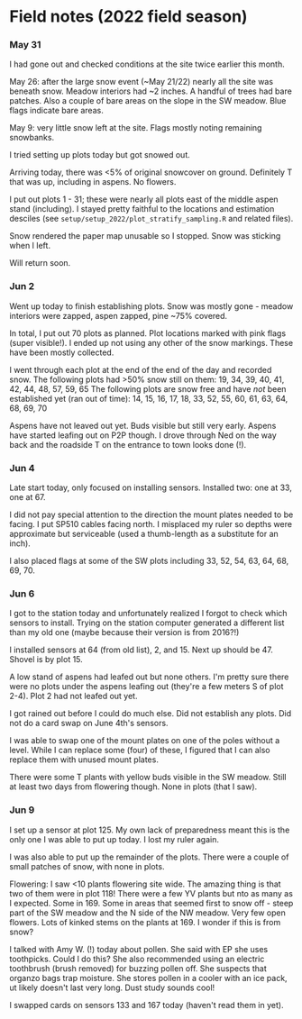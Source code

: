 # Field notes (2022 field season)

### May 31

I had gone out and checked conditions at the site twice earlier this month.

May 26: after the large snow event (~May 21/22) nearly all the site was beneath snow.
Meadow interiors had ~2 inches. A handful of trees had bare patches. 
Also a couple of bare areas on the slope in the SW meadow.
Blue flags indicate bare areas.

May 9: very little snow left at the site. Flags mostly noting remaining snowbanks.

I tried setting up plots today but got snowed out.

Arriving today, there was <5% of original snowcover on ground. Definitely T that was up, including in aspens. No flowers.

I put out plots 1 - 31; these were nearly all plots east of the middle aspen stand (including).
I stayed pretty faithful to the locations and estimation desciles
(see `setup/setup_2022/plot_stratify_sampling.R` and related files).

Snow rendered the paper map unusable so I stopped. Snow was sticking when I left.

Will return soon.

### Jun 2

Went up today to finish establishing plots. Snow was mostly gone - meadow interiors were zapped, aspen zapped, pine ~75% covered.

In total, I put out 70 plots as planned. Plot locations marked with pink flags (super visible!). 
I ended up not using any other of the snow markings. These have been mostly collected.

I went through each plot at the end of the end of the day and recorded snow.
The following plots had >50% snow still on them:
19, 34, 39, 40, 41, 42, 44, 48, 57, 59, 65
The following plots are snow free and have *not* been established yet (ran out of time):
14, 15, 16, 17, 18, 33, 52, 55, 60, 61, 63, 64, 68, 69, 70

Aspens have not leaved out yet. Buds visible but still very early.
Aspens have started leafing out on P2P though.
I drove through Ned on the way back and the roadside T on the entrance to town looks done (!).

### Jun 4

Late start today, only focused on installing sensors. Installed two: one at 33, one at 67.

I did not pay special attention to the direction the mount plates needed to be facing. I put SP510 cables facing north.
I misplaced my ruler so depths were approximate but serviceable (used a thumb-length as a substitute for an inch).

I also placed flags at some of the SW plots including 33, 52, 54, 63, 64, 68, 69, 70.

### Jun 6

I got to the station today and unfortunately realized I forgot to check which sensors to install.
Trying on the station computer generated a different list than my old one (maybe because their version is from 2016?!)

I installed sensors at 64 (from old list), 2, and 15. Next up should be 47. Shovel is by plot 15.

A low stand of aspens had leafed out but none others. I'm pretty sure there were no plots under the aspens leafing out (they're a few meters S of plot 2-4).
Plot 2 had not leafed out yet.

I got rained out before I could do much else. Did not establish any plots. Did not do a card swap on June 4th's sensors.

I was able to swap one of the mount plates on one of the poles without a level. 
While I can replace some (four) of these, I figured that I can also replace them with unused mount plates.

There were some T plants with yellow buds visible in the SW meadow. Still at least two days from flowering though. None in plots (that I saw).

### Jun 9

I set up a sensor at plot 125. My own lack of preparedness meant this is the only one I was able to put up today. I lost my ruler again.

I was also able to put up the remainder of the plots. There were a couple of small patches of snow, with none in plots.

Flowering: I saw <10 plants flowering site wide. The amazing thing is that two of them were in plot 118!
There were a few YV plants but nto as many as I expected. Some in 169. Some in areas that seemed first to snow off - steep part of the SW meadow and the N side of the NW meadow. Very few open flowers.
Lots of kinked stems on the plants at 169. I wonder if this is from snow?

I talked with Amy W. (!) today about pollen.
She said with EP she uses toothpicks. Could I do this?
She also recommended using an electric toothbrush (brush removed) for buzzing pollen off.
She suspects that organzo bags trap moisture.
She stores pollen in a cooler with an ice pack, ut likely doesn't last very long.
Dust study sounds cool!

I swapped cards on sensors 133 and 167 today (haven't read them in yet).

###
